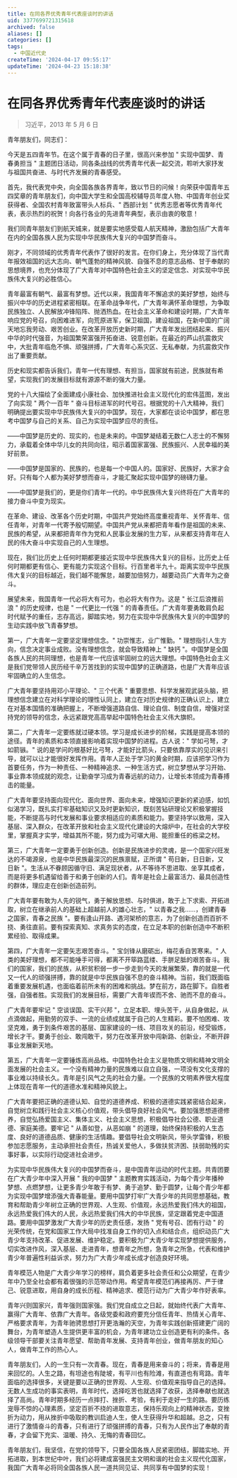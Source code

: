 ```yaml
---
title: 在同各界优秀青年代表座谈时的讲话
uid: 3377699721315618
archived: false
aliases: []
categories: []
tags:
  - 中国近代史
createTime: '2024-04-17 09:55:17'
updateTime: '2024-04-23 15:18:38'
---
```


# 在同各界优秀青年代表座谈时的讲话

> 习近平，2013 年 5 月 6 日

青年朋友们，同志们：

今天是五四青年节。在这个属于青春的日子里，很高兴来参加 " 实现中国梦、青春勇担当 " 主题团日活动，同各条战线的优秀青年代表一起交流，聆听大家抒发与祖国共奋进、与时代齐发展的青春感受。

首先，我代表党中央，向全国各族各界青年，致以节日的问候！向荣获中国青年五四奖章的青年朋友们，向中国大学生和全国高校辅导员年度人物、中国青年创业奖获得者、全国农村青年致富带头人标兵、" 西部计划 " 优秀志愿者等优秀青年代表，表示热烈的祝贺！向各行各业的先进青年典型，表示由衷的敬意！

我们同青年朋友们到航天城来，就是要实地感受载人航天精神，激励包括广大青年在内的全国各族人民为实现中华民族伟大复兴的中国梦而奋斗。

刚才，不同领域的优秀青年代表作了很好的发言。在你们身上，充分体现了当代青年报效祖国的远大志向、朝气蓬勃的精神风貌、自强不息的意志品格、甘于奉献的思想境界，也充分体现了广大青年对中国特色社会主义的坚定信念、对实现中华民族伟大复兴的必胜信心。

青年最富有朝气、最富有梦想。近代以来，我国青年不懈追求的美好梦想，始终与振兴中华的历史进程紧密相联。在革命战争年代，广大青年满怀革命理想，为争取民族独立、人民解放冲锋陷阵、抛洒热血。在社会主义革命和建设时期，广大青年响应党的号召，向困难进军，向荒原进军，保卫祖国，建设祖国，在新中国的广阔天地忘我劳动、艰苦创业。在改革开放历史新时期，广大青年发出团结起来、振兴中华的时代强音，为祖国繁荣富强开拓奋进、锐意创新。在最近的芦山抗震救灾中，大批青年临危不惧、顽强拼搏，广大青年心系灾区、无私奉献，为抗震救灾作出了重要贡献。

历史和现实都告诉我们，青年一代有理想、有担当，国家就有前途，民族就有希望，实现我们的发展目标就有源源不断的强大力量。

党的十八大描绘了全面建成小康社会、加快推进社会主义现代化的宏伟蓝图，发出了向实现 " 两个一百年 " 奋斗目标进军的时代号召。根据党的十八大精神，我们明确提出要实现中华民族伟大复兴的中国梦。现在，大家都在谈论中国梦，都在思考中国梦与自己的关系、自己为实现中国梦应尽的责任。

——中国梦是历史的、现实的，也是未来的。中国梦凝结着无数仁人志士的不懈努力，承载着全体中华儿女的共同向往，昭示着国家富强、民族振兴、人民幸福的美好前景。

——中国梦是国家的、民族的，也是每一个中国人的。国家好、民族好，大家才会好。只有每个人都为美好梦想而奋斗，才能汇聚起实现中国梦的磅礴力量。

——中国梦是我们的，更是你们青年一代的。中华民族伟大复兴终将在广大青年的接力奋斗中变为现实。

在革命、建设、改革各个历史时期，中国共产党始终高度重视青年、关怀青年、信任青年，对青年一代寄予殷切期望。中国共产党从来都把青年看作是祖国的未来、民族的希望，从来都把青年作为党和人民事业发展的生力军，从来都支持青年在人民的伟大奋斗中实现自己的人生理想。

现在，我们比历史上任何时期都更接近实现中华民族伟大复兴的目标，比历史上任何时期都更有信心、更有能力实现这个目标。行百里者半九十。距离实现中华民族伟大复兴的目标越近，我们越不能懈怠，越要加倍努力，越要动员广大青年为之奋斗。

展望未来，我国青年一代必将大有可为，也必将大有作为。这是 " 长江后浪推前浪 " 的历史规律，也是 " 一代更比一代强 " 的青春责任。广大青年要勇敢肩负起时代赋予的重任，志存高远，脚踏实地，努力在实现中华民族伟大复兴的中国梦的生动实践中放飞青春梦想。

第一，广大青年一定要坚定理想信念。" 功崇惟志，业广惟勤。" 理想指引人生方向，信念决定事业成败。没有理想信念，就会导致精神上 " 缺钙 "。中国梦是全国各族人民的共同理想，也是青年一代应该牢固树立的远大理想。中国特色社会主义是我们党带领人民历经千辛万苦找到的实现中国梦的正确道路，也是广大青年应该牢固确立的人生信念。

广大青年要坚持用邓小平理论、" 三个代表 " 重要思想、科学发展观武装头脑，把理想信念建立在对科学理论的理性认同上，建立在对历史规律的正确认识上，建立在对基本国情的准确把握上，不断增强道路自信、理论自信、制度自信，增强对坚持党的领导的信念，永远紧跟党高高举起中国特色社会主义伟大旗帜。

第二，广大青年一定要练就过硬本领。学习是成长进步的阶梯，实践是提高本领的途径。青年的素质和本领直接影响着实现中国梦的进程。古人说：" 学如弓弩，才如箭镞。" 说的是学问的根基好比弓弩，才能好比箭头，只要依靠厚实的见识来引导，就可以让才能很好发挥作用。青年人正处于学习的黄金时期，应该把学习作为首要任务，作为一种责任、一种精神追求、一种生活方式，树立梦想从学习开始、事业靠本领成就的观念，让勤奋学习成为青春远航的动力，让增长本领成为青春搏击的能量。

广大青年要坚持面向现代化、面向世界、面向未来，增强知识更新的紧迫感，如饥似渴学习，既扎实打牢基础知识又及时更新知识，既刻苦钻研理论又积极掌握技能，不断提高与时代发展和事业要求相适应的素质和能力。要坚持学以致用，深入基层、深入群众，在改革开放和社会主义现代化建设的大熔炉中，在社会的大学校里，掌握真才实学，增益其所不能，努力成为可堪大用、能担重任的栋梁之材。

第三，广大青年一定要勇于创新创造。创新是民族进步的灵魂，是一个国家兴旺发达的不竭源泉，也是中华民族最深沉的民族禀赋，正所谓 " 苟日新，日日新，又日新 "。生活从不眷顾因循守旧、满足现状者，从不等待不思进取、坐享其成者，而是将更多机遇留给善于和勇于创新的人们。青年是社会上最富活力、最具创造性的群体，理应走在创新创造前列。

广大青年要有敢为人先的锐气，勇于解放思想、与时俱进，敢于上下求索、开拓进取，树立在继承前人的基础上超越前人的雄心壮志，" 以青春之我……，创建青春之国家，青春之民族 "。要有逢山开路、遇河架桥的意志，为了创新创造而百折不挠、勇往直前。要有探索真知、求真务实的态度，在立足本职的创新创造中不断积累经验、取得成果。

第四，广大青年一定要矢志艰苦奋斗。" 宝剑锋从磨砺出，梅花香自苦寒来。" 人类的美好理想，都不可能唾手可得，都离不开筚路蓝缕、手胼足胝的艰苦奋斗。我们的国家，我们的民族，从积贫积弱一步一步走到今天的发展繁荣，靠的就是一代又一代人的顽强拼搏，靠的就是中华民族自强不息的奋斗精神。当前，我们既面临着重要发展机遇，也面临着前所未有的困难和挑战。梦在前方，路在脚下。自胜者强，自强者胜。实现我们的发展目标，需要广大青年锲而不舍、驰而不息的奋斗。

广大青年要牢记 " 空谈误国、实干兴邦 "，立足本职、埋头苦干，从自身做起，从点滴做起，用勤劳的双手、一流的业绩成就属于自己的人生精彩。要不怕困难、攻坚克难，勇于到条件艰苦的基层、国家建设的一线、项目攻关的前沿，经受锻炼，增长才干。要勇于创业、敢闯敢干，努力在改革开放中闯新路、创新业，不断开辟事业发展新天地。

第五，广大青年一定要锤炼高尚品格。中国特色社会主义是物质文明和精神文明全面发展的社会主义。一个没有精神力量的民族难以自立自强，一项没有文化支撑的事业难以持续长久。青年是引风气之先的社会力量。一个民族的文明素养很大程度上体现在青年一代的道德水准和精神风貌上。

广大青年要把正确的道德认知、自觉的道德养成、积极的道德实践紧密结合起来，自觉树立和践行社会主义核心价值观，带头倡导良好社会风气。要加强思想道德修养，自觉弘扬爱国主义、集体主义、社会主义思想，积极倡导社会公德、职业道德、家庭美德。要牢记 " 从善如登，从恶如崩 " 的道理，始终保持积极的人生态度、良好的道德品质、健康的生活情趣。要倡导社会文明新风，带头学雷锋，积极参加志愿服务，主动承担社会责任，热诚关爱他人，多做扶贫济困、扶弱助残的实事好事，以实际行动促进社会进步。

为实现中华民族伟大复兴的中国梦而奋斗，是中国青年运动的时代主题。共青团要在广大青少年中深入开展 " 我的中国梦 " 主题教育实践活动，为每个青少年播种梦想、点燃梦想，让更多青少年敢于有梦、勇于追梦、勤于圆梦，让每个青少年都为实现中国梦增添强大青春能量。要用中国梦打牢广大青少年的共同思想基础，教育和帮助青少年树立正确的世界观、人生观、价值观，永远热爱我们伟大的祖国，永远热爱我们伟大的人民，永远热爱我们伟大的中华民族，坚定跟着党走中国道路。要用中国梦激发广大青少年的历史责任感，发扬 " 党有号召、团有行动 " 的光荣传统，在党和国家工作大局中找准自身工作的切入点和结合点，组织动员广大青少年支持改革、促进发展、维护稳定。要积极为广大青少年实现梦想提供服务，切实改进作风，深入基层、走进青年，想青年之所想，急青年之所急，代表和维护青少年普遍性利益诉求，努力为广大青少年成长成才创造良好环境。

青年模范人物是广大青少年学习的榜样，肩负着更多社会责任和公众期望，在青少年中乃至全社会都有着很强的示范带动作用。希望青年模范们再接再厉、严于律己、锐意进取，用自身的成长历程、精神追求、模范行动为广大青少年作好表率。

青年兴则国家兴，青年强则国家强。我们党自成立之日起，就始终代表广大青年、赢得广大青年、依靠广大青年。各级党委和政府要充分信任青年、热情关心青年、严格要求青年，为青年驰骋思想打开更浩瀚的天空，为青年实践创新搭建更广阔的舞台，为青年塑造人生提供更丰富的机会，为青年建功立业创造更有利的条件。各级领导干部要关注青年愿望、帮助青年发展、支持青年创业，做青年朋友的知心人，做青年工作的热心人。

青年朋友们，人的一生只有一次青春。现在，青春是用来奋斗的；将来，青春是用来回忆的。人生之路，有坦途也有陡坡，有平川也有险滩，有直道也有弯路。青年面临的选择很多，关键是要以正确的世界观、人生观、价值观来指导自己的选择。无数人生成功的事实表明，青年时代，选择吃苦也就选择了收获，选择奉献也就选择了高尚。青年时期多经历一点摔打、挫折、考验，有利于走好一生的路。要历练宠辱不惊的心理素质，坚定百折不挠的进取意志，保持乐观向上的精神状态，变挫折为动力，用从挫折中吸取的教训启迪人生，使人生获得升华和超越。总之，只有进行了激情奋斗的青春，只有进行了顽强拼搏的青春，只有为人民作出了奉献的青春，才会留下充实、温暖、持久、无悔的青春回忆。

青年朋友们，我坚信，在党的领导下，只要全国各族人民紧密团结，脚踏实地、开拓进取，到本世纪中叶，我们必将建成富强民主文明和谐的社会主义现代化国家，我国广大青年必将同全国各族人民一道共同见证、共同享有中国梦的实现！
